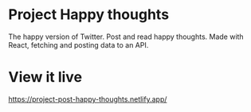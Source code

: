 # Project Happy thoughts
The happy version of Twitter. Post and read happy thoughts. Made with React, fetching and posting data to an API.


# View it live
https://project-post-happy-thoughts.netlify.app/
